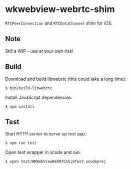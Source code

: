 # wkwebview-webrtc-shim
`RTCPeerConnection` and `RTCDataChannel` shim for iOS.

## Note
Still a WIP - use at your own risk!

## Build

Download and build libwebrtc (this could take a long time):
```
$ bin/build-libwebrtc
```

Install JavaScript dependencies:
```
$ npm install
```

## Test

Start HTTP server to serve up test app:
```
$ npm run test
```

Open test wrapper in xcode and run:
```
$ open test/WKWebViewWebRTCShimTest.xcodeproj
```
